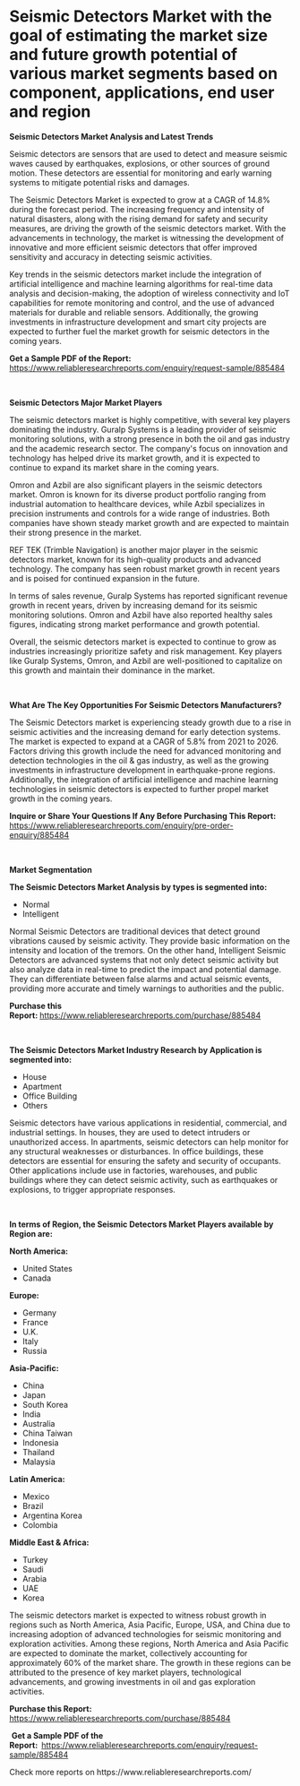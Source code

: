 <p><h1>Seismic Detectors Market with the goal of estimating the market size and future growth potential of various market segments based on component, applications, end user and region</h1></p><p><strong>Seismic Detectors Market Analysis and Latest Trends</strong></p>
<p><p>Seismic detectors are sensors that are used to detect and measure seismic waves caused by earthquakes, explosions, or other sources of ground motion. These detectors are essential for monitoring and early warning systems to mitigate potential risks and damages.</p><p>The Seismic Detectors Market is expected to grow at a CAGR of 14.8% during the forecast period. The increasing frequency and intensity of natural disasters, along with the rising demand for safety and security measures, are driving the growth of the seismic detectors market. With the advancements in technology, the market is witnessing the development of innovative and more efficient seismic detectors that offer improved sensitivity and accuracy in detecting seismic activities.</p><p>Key trends in the seismic detectors market include the integration of artificial intelligence and machine learning algorithms for real-time data analysis and decision-making, the adoption of wireless connectivity and IoT capabilities for remote monitoring and control, and the use of advanced materials for durable and reliable sensors. Additionally, the growing investments in infrastructure development and smart city projects are expected to further fuel the market growth for seismic detectors in the coming years.</p></p>
<p><strong>Get a Sample PDF of the Report:&nbsp;</strong> <a href="https://www.reliableresearchreports.com/enquiry/request-sample/885484">https://www.reliableresearchreports.com/enquiry/request-sample/885484</a></p>
<p>&nbsp;</p>
<p><strong>Seismic Detectors Major Market Players</strong></p>
<p><p>The seismic detectors market is highly competitive, with several key players dominating the industry. Guralp Systems is a leading provider of seismic monitoring solutions, with a strong presence in both the oil and gas industry and the academic research sector. The company's focus on innovation and technology has helped drive its market growth, and it is expected to continue to expand its market share in the coming years. </p><p>Omron and Azbil are also significant players in the seismic detectors market. Omron is known for its diverse product portfolio ranging from industrial automation to healthcare devices, while Azbil specializes in precision instruments and controls for a wide range of industries. Both companies have shown steady market growth and are expected to maintain their strong presence in the market.</p><p>REF TEK (Trimble Navigation) is another major player in the seismic detectors market, known for its high-quality products and advanced technology. The company has seen robust market growth in recent years and is poised for continued expansion in the future.</p><p>In terms of sales revenue, Guralp Systems has reported significant revenue growth in recent years, driven by increasing demand for its seismic monitoring solutions. Omron and Azbil have also reported healthy sales figures, indicating strong market performance and growth potential.</p><p>Overall, the seismic detectors market is expected to continue to grow as industries increasingly prioritize safety and risk management. Key players like Guralp Systems, Omron, and Azbil are well-positioned to capitalize on this growth and maintain their dominance in the market.</p></p>
<p>&nbsp;</p>
<p><strong>What Are The Key Opportunities For Seismic Detectors Manufacturers?</strong></p>
<p><p>The Seismic Detectors market is experiencing steady growth due to a rise in seismic activities and the increasing demand for early detection systems. The market is expected to expand at a CAGR of 5.8% from 2021 to 2026. Factors driving this growth include the need for advanced monitoring and detection technologies in the oil & gas industry, as well as the growing investments in infrastructure development in earthquake-prone regions. Additionally, the integration of artificial intelligence and machine learning technologies in seismic detectors is expected to further propel market growth in the coming years.</p></p>
<p><strong>Inquire or Share Your Questions If Any Before Purchasing This Report:</strong> <a href="https://www.reliableresearchreports.com/enquiry/pre-order-enquiry/885484">https://www.reliableresearchreports.com/enquiry/pre-order-enquiry/885484</a></p>
<p>&nbsp;</p>
<p><strong>Market Segmentation</strong></p>
<p><strong>The Seismic Detectors Market Analysis by types is segmented into:</strong></p>
<p><ul><li>Normal</li><li>Intelligent</li></ul></p>
<p><p>Normal Seismic Detectors are traditional devices that detect ground vibrations caused by seismic activity. They provide basic information on the intensity and location of the tremors. On the other hand, Intelligent Seismic Detectors are advanced systems that not only detect seismic activity but also analyze data in real-time to predict the impact and potential damage. They can differentiate between false alarms and actual seismic events, providing more accurate and timely warnings to authorities and the public.</p></p>
<p><strong>Purchase this Report:&nbsp;</strong><a href="https://www.reliableresearchreports.com/purchase/885484">https://www.reliableresearchreports.com/purchase/885484</a></p>
<p>&nbsp;</p>
<p><strong>The Seismic Detectors Market Industry Research by Application is segmented into:</strong></p>
<p><ul><li>House</li><li>Apartment</li><li>Office Building</li><li>Others</li></ul></p>
<p><p>Seismic detectors have various applications in residential, commercial, and industrial settings. In houses, they are used to detect intruders or unauthorized access. In apartments, seismic detectors can help monitor for any structural weaknesses or disturbances. In office buildings, these detectors are essential for ensuring the safety and security of occupants. Other applications include use in factories, warehouses, and public buildings where they can detect seismic activity, such as earthquakes or explosions, to trigger appropriate responses.</p></p>
<p>&nbsp;</p>
<p><strong>In terms of Region, the Seismic Detectors Market Players available by Region are:</strong></p>
<p>
    <p> <strong> North America: </strong>
        <ul>
            <li>United States</li>
            <li>Canada</li>
        </ul>
        </p> 
    <p> <strong> Europe: </strong>
        <ul>
            <li>Germany</li>
            <li>France</li>
            <li>U.K.</li>
            <li>Italy</li>
            <li>Russia</li>
        </ul>
        </p> 
    <p> <strong> Asia-Pacific: </strong>
        <ul>
            <li>China</li>
            <li>Japan</li>
            <li>South Korea</li>
            <li>India</li>
            <li>Australia</li>
            <li>China Taiwan</li>
            <li>Indonesia</li>
            <li>Thailand</li>
            <li>Malaysia</li>
        </ul>
        </p> 
    <p> <strong> Latin America: </strong>
        <ul>
            <li>Mexico</li>
            <li>Brazil</li>
            <li>Argentina Korea</li>
            <li>Colombia</li>
        </ul>
        </p> 
    <p> <strong> Middle East & Africa: </strong>
        <ul>
            <li>Turkey</li>
            <li>Saudi</li>
            <li>Arabia</li>
            <li>UAE</li>
            <li>Korea</li>
        </ul>
    </p>
    </p>
<p><p>The seismic detectors market is expected to witness robust growth in regions such as North America, Asia Pacific, Europe, USA, and China due to increasing adoption of advanced technologies for seismic monitoring and exploration activities. Among these regions, North America and Asia Pacific are expected to dominate the market, collectively accounting for approximately 60% of the market share. The growth in these regions can be attributed to the presence of key market players, technological advancements, and growing investments in oil and gas exploration activities.</p></p>
<p><strong>Purchase this Report: </strong><a href="https://www.reliableresearchreports.com/purchase/885484">https://www.reliableresearchreports.com/purchase/885484</a></p>
<p>&nbsp;<strong>Get a Sample PDF of the Report:&nbsp;&nbsp;</strong><a href="https://www.reliableresearchreports.com/enquiry/request-sample/885484">https://www.reliableresearchreports.com/enquiry/request-sample/885484</a></p>
<p><strong></strong></p>
<p>Check more reports on https://www.reliableresearchreports.com/</p>
